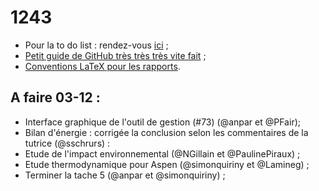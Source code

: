 ﻿1243
====

* Pour la to do list : rendez-vous [ici](https://github.com/anpar/1243/issues) ;
* [Petit guide de GitHub très très très vite fait](https://github.com/anpar/1243/wiki/How-to-use-GitHub-(for-dummies)) ;
* [Conventions LaTeX pour les rapports](https://github.com/anpar/1243/wiki/Convention-LaTeX-pour-les-rapports).

A faire 03-12 :
---------------
* Interface graphique de l'outil de gestion (#73) (@anpar et @PFair);
* Bilan d'énergie : corrigée la conclusion selon les commentaires de la tutrice (@sschrurs) :
* Etude de l'impact environnemental (@NGillain et @PaulinePiraux) ;
* Etude thermodynamique pour Aspen (@simonquiriny et @Lamineg) ;
* Terminer la tache 5 (@anpar et @simonquiriny) ;

